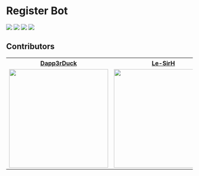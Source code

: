 # Register Bot
![](https://img.shields.io/badge/build-passing-green/?style=flat-square)
![](https://img.shields.io/github/repo-size/Dapp3rCraft/register-bot?style=flat-square)
![](https://img.shields.io/github/issues/Dapp3rCraft/register-bot?style=flat-square)
![](https://img.shields.io/github/v/release/Dapp3rCraft/register-bot?include_prereleases&style=flat-square)<br/>

## Contributors
<table>
  <tr>
    <th><a href="https://github.com/Dapp3rDuck" target="_blank"><b>Dapp3rDuck</b></a></th>
    <th><a href="https://github.com/Le-SirH" target="_blank"><b>Le-SirH</b></a></th>
  </tr>
  <tr>
    <td><img width="267" src="https://avatars1.githubusercontent.com/u/55905788?s=400&v=4"></td>
    <td><img width="267" src="https://avatars0.githubusercontent.com/u/46948579?s=460&v=4"></td>
  </tr>
</table>
